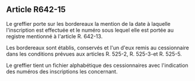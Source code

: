 Article R642-15
----
Le greffier porte sur les bordereaux la mention de la date à laquelle
l'inscription est effectuée et le numéro sous lequel elle est portée au registre
mentionné à l'article R. 642-13.

Les bordereaux sont établis, conservés et l'un d'eux remis au cessionnaire dans
les conditions prévues aux articles R. 525-2, R. 525-3-et R. 525-5.

Le greffier tient un fichier alphabétique des cessionnaires avec l'indication
des numéros des inscriptions les concernant.
